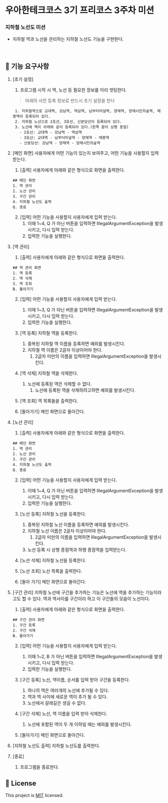 # 우아한테크코스 3기 프리코스 3주차 미션
### 지하철 노선도 미션
- 지하철 역과 노선을 관리하는 지하철 노선도 기능을 구현한다.

<br>

## 🚀 기능 요구사항

1. [초기 설정] 
    1. 프로그램 시작 시 역, 노선 등 필요한 정보를 미리 셋팅한다.

    > 아래의 사전 등록 정보로 반드시 초기 설정을 한다
    >
    ```
     1. 지하철역으로 교대역, 강남역, 역삼역, 남부터미널역, 양재역, 양재시민의숲역, 매봉역이 등록되어 있다.
     2. 지하철 노선으로 2호선, 3호선, 신분당선이 등록되어 있다.
     3. 노선에 역이 아래와 같이 등록되어 있다.(왼쪽 끝이 상행 종점)
       - 2호선: 교대역 - 강남역 - 역삼역
       - 3호선: 교대역 - 남부터미널역 - 양재역 - 매봉역
       - 신분당선: 강남역 - 양재역 - 양재시민의숲역
     ```

2. [메인 화면] 사용자에게 어떤 기능이 있는지 보여주고, 어떤 기능을 사용할지 입력 받는다. 
    1. [출력] 사용자에게 아래와 같은 형식으로 화면을 출력한다. 
    ```
    ## 메인 화면
    1. 역 관리
    2. 노선 관리
    3. 구간 관리
    4. 지하철 노선도 출력
    Q. 종료
    ```
    
    2. [입력] 어떤 기능을 사용할지 사용자에게 입력 받는다.
        1. 이때 1~4, Q 가 아닌 버튼을 입력하면 IllegalArgumentException을 발생시키고, 다시 입력 받는다.
        2. 입력한 기능을 실행한다. 
 
3. [역 관리] 
    1. [출력] 사용자에게 아래와 같은 형식으로 화면을 출력한다.
    ```
    ## 역 관리 화면
    1. 역 등록
    2. 역 삭제
    3. 역 조회
    B. 돌아가기
    ```
    2. [입력] 어떤 기능을 사용할지 사용자에게 입력 받는다.
        1. 이때 1~3, Q 가 아닌 버튼을 입력하면 IllegalArgumentException을 발생시키고, 다시 입력 받는다.
        2. 입력한 기능을 실행한다.
        
    3. [역 등록] 지하철 역을 등록한다.
        1. 중복된 지하철 역 이름을 등록하면 예외를 발생시킨다.
        2. 지하철 역 이름은 2글자 이상이어야 한다. 
            1. 2글자 미만의 이름을 입력하면 IllegalArgumentException을 발생시킨다.
            
    4. [역 삭제] 지하철 역을 삭제한다.
        1. 노선에 등록된 역은 삭제할 수 없다.
            1. 노선에 등록된 역을 삭제하려고하면 예외를 발생시킨다.
    
    5. [역 조회] 역 목록들을 출력한다.
    
    6. [돌아가기] 메인 화면으로 돌아간다. 
    
4. [노선 관리]
    1. [출력] 사용자에게 아래와 같은 형식으로 화면을 출력한다.
    ```
    ## 메인 화면
    1. 역 관리
    2. 노선 관리
    3. 구간 관리
    4. 지하철 노선도 출력
    Q. 종료
    ```
   
    2. [입력] 어떤 기능을 사용할지 사용자에게 입력 받는다.
        1. 이때 1~4, Q 가 아닌 버튼을 입력하면 IllegalArgumentException을 발생시키고, 다시 입력 받는다.
        2. 입력한 기능을 실행한다.
        
    3. [노선 등록] 지하철 노선을 등록한다. 
        1. 중복된 지하철 노선 이름을 등록하면 예외를 발생시킨다.
        2. 지하철 노선 이름은 2글자 이상이어야 한다. 
            1. 2글자 미만의 이름을 입력하면 IllegalArgumentException을 발생시킨다.
        3. 노선 등록 시 상행 종점역과 하행 종점역을 입력받는다.
        
    4. [노선 삭제] 지하철 노선을 등록한다. 
        
    5. [노선 조회] 노선 목록을 출력한다. 
    
    6. [돌아 가기] 메인 화면으로 돌아간다. 
    
5. [구간 관리] 지하철 노선에 구간을 추가하는 기능은 노선에 역을 추가하는 기능이라고도 할 수 있다.
역과 역사이를 구간이라 하고 이 구간들의 모음이 노선이다.
    1. [출력] 사용자에게 아래와 같은 형식으로 화면을 출력한다.
    ```
    ## 구간 관리 화면
    1. 구간 등록
    2. 구간 삭제
    B. 돌아가기
    ```
    2. [입력] 어떤 기능을 사용할지 사용자에게 입력 받는다.
        1. 이때 1~2, B 가 아닌 버튼을 입력하면 IllegalArgumentException을 발생시키고, 다시 입력 받는다.
        2. 입력한 기능을 실행한다.

    3. [구간 등록] 노선, 역이름, 순서를 입력 받아 구간을 등록한다.
        1. 하나의 역은 여러개의 노선에 추가될 수 있다.
        2. 역과 역 사이에 새로운 역이 추가 될 수 있다.
        3. 노선에서 갈래길은 생길 수 없다.
        
    4. [구간 삭제] 노선, 역 이름을 입력 받아 삭제한다. 
        1. 노선에 포함된 역이 두 개 이하일 때는 예외를 발생시킨다.
    5. [돌아가기] 메인 화면으로 돌아간다. 
        
6. [지하철 노선도 출력] 지하철 노선도를 출력한다. 
    
7. [종료]
    1. 프로그램을 종료한다. 
  
## 📝 License

This project is [MIT](https://github.com/woowacourse/java-subway-map-precourse/blob/master/LICENSE.md) licensed.
